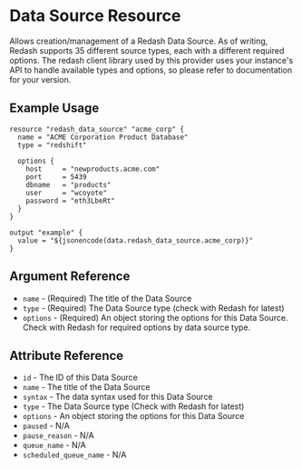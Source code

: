 # Data Source Resource

Allows creation/management of a Redash Data Source. As of writing, Redash supports 35 different source types, each with a different required options. The redash client library used by this provider uses your instance's API to handle available types and options, so please refer to documentation for your version. 

## Example Usage

```hcl
resource "redash_data_source" "acme_corp" {
  name = "ACME Corporation Product Database"
  type = "redshift"

  options {
    host     = "newproducts.acme.com"
    port     = 5439
    dbname   = "products"
    user     = "wcoyote"
    password = "eth3LbeRt"
  }
}

output "example" {
  value = "${jsonencode(data.redash_data_source.acme_corp)}"
}
```

## Argument Reference

* `name` - (Required) The title of the Data Source
* `type` - (Required) The Data Source type (check with Redash for latest)
* `options` - (Required) An object storing the options for this Data Source. Check with Redash for required options by data source type. 

## Attribute Reference

* `id` - The ID of this Data Source
* `name` - The title of the Data Source
* `syntax` - The data syntax used for this Data Source
* `type` - The Data Source type (Check with Redash for latest)
* `options` - An object storing the options for this Data Source
* `paused` - N/A
* `pause_reason` -  N/A
* `queue_name` -  N/A
* `scheduled_queue_name` -  N/A
